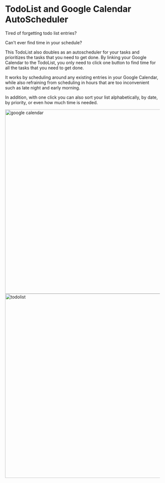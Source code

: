 # TodoList and Google Calendar AutoScheduler
Tired of forgetting todo list entries? 

Can't ever find time in your schedule?

This TodoList also doubles as an autoscheduler for your tasks and prioritizes the tasks that you need to get done. By linking your Google Calendar to the TodoList, you only need to click one button to find time for all the tasks that you need to get done.

It works by scheduling around any existing entries in your Google Calendar, while also refraining from scheduling in hours that are too inconvenient such as late night and early morning.

In addition, with one click you can also sort your list alphabetically, by date, by priority, or even how much time is needed.

<img width="600" alt="google calendar" src="https://user-images.githubusercontent.com/42393264/50674343-34662380-0f9a-11e9-9019-965a16a94b98.PNG">

<img width="600" alt="todolist" src="https://user-images.githubusercontent.com/42393264/50674430-0a613100-0f9b-11e9-8c07-f658fede64f7.PNG">

